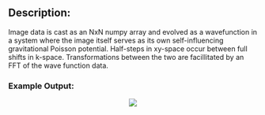 ## Description:
Image data is cast as an NxN numpy array and evolved as a wavefunction in a system where the image itself serves as its own self-influencing gravitational Poisson potential. Half-steps in xy-space occur between full shifts in k-space. Transformations between the two are facillitated by an FFT of the wave function data. 


### Example Output:
<p align="center">
  <img src="https://github.com/rp-mullen/quantum-image-evolver/blob/main/main.gif"/>
</p>

